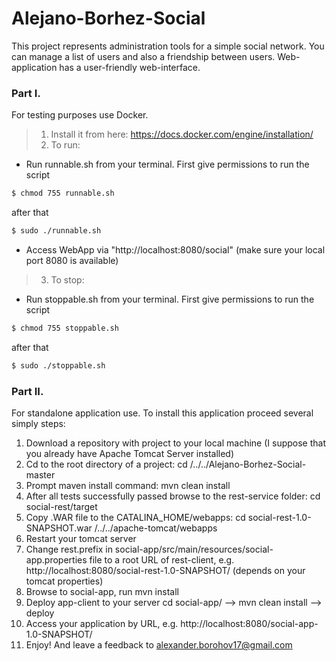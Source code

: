 # Alejano-Borhez-Social
This project represents administration tools for a simple social network.
You can manage a list of users and also a friendship between users.
Web-application has a user-friendly web-interface.

### Part I.
For testing purposes use Docker.
> 1. Install it from here: https://docs.docker.com/engine/installation/
> 2. To run:
* Run runnable.sh from your terminal. First give permissions to run the script
```sh
$ chmod 755 runnable.sh
```
after that
```sh
$ sudo ./runnable.sh
```

* Access WebApp via "http://localhost:8080/social" (make sure your local port 8080 is available)
>3. To stop:
* Run stoppable.sh from your terminal. First give permissions to run the script
```sh 
$ chmod 755 stoppable.sh
```
after that 
```sh
$ sudo ./stoppable.sh
```

### Part II.
For standalone application use.
To install this application proceed several simply steps:

1. Download a repository with project to your local machine 
   (I suppose that you already have Apache Tomcat Server installed)
2. Cd to the root directory of a project: cd /../../Alejano-Borhez-Social-master
3. Prompt maven install command: mvn clean install
4. After all tests successfully passed browse to the rest-service folder: cd social-rest/target
5. Copy .WAR file to the CATALINA_HOME/webapps: cd social-rest-1.0-SNAPSHOT.war /../../apache-tomcat/webapps
6. Restart your tomcat server
7. Change rest.prefix in social-app/src/main/resources/social-app.properties file to a root URL of rest-client, e.g. http://localhost:8080/social-rest-1.0-SNAPSHOT/ (depends on your tomcat properties)
8. Browse to social-app, run mvn install
9. Deploy app-client to your server cd social-app/ --> mvn clean install --> deploy
10. Access your application by URL, e.g. http://localhost:8080/social-app-1.0-SNAPSHOT/
11. Enjoy! And leave a feedback to alexander.borohov17@gmail.com
